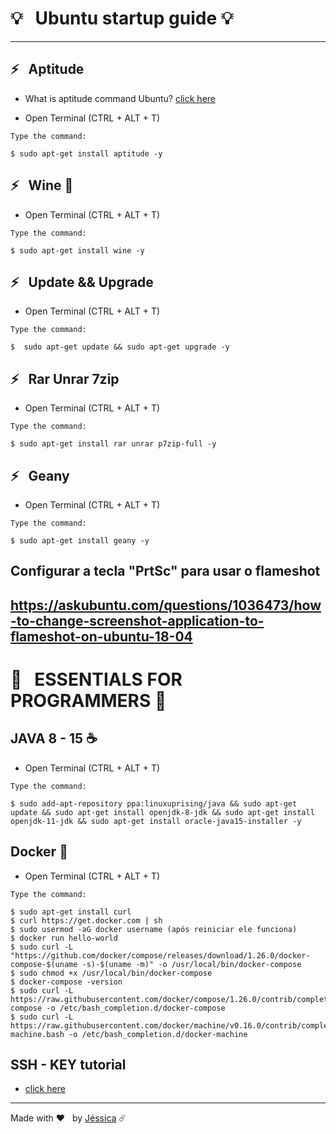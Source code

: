 # 💡 &nbsp; Ubuntu startup guide 💡
 
---
## ⚡ &nbsp; Aptitude   
- What is aptitude command Ubuntu? [click here](http://manpages.ubuntu.com/manpages/bionic/man8/aptitude-curses.8.html#description)

- Open Terminal (CTRL + ALT + T) 

`Type the command:`

    $ sudo apt-get install aptitude -y
    
## ⚡ &nbsp; Wine 🍷

- Open Terminal (CTRL + ALT + T) 

`Type the command:` 
    
    $ sudo apt-get install wine -y

## ⚡ &nbsp; Update && Upgrade

- Open Terminal (CTRL + ALT + T) 

`Type the command:`

    $  sudo apt-get update && sudo apt-get upgrade -y


## ⚡ &nbsp; Rar Unrar 7zip

- Open Terminal (CTRL + ALT + T) 

`Type the command:`

    $ sudo apt-get install rar unrar p7zip-full -y
    
## ⚡ &nbsp; Geany

- Open Terminal (CTRL + ALT + T) 

`Type the command:`

    $ sudo apt-get install geany -y    
    
## Configurar a tecla "PrtSc" para usar o flameshot
https://askubuntu.com/questions/1036473/how-to-change-screenshot-application-to-flameshot-on-ubuntu-18-04
---
# 🚀 &nbsp; ESSENTIALS FOR PROGRAMMERS 🚀

## JAVA 8 - 15 ☕ 
- Open Terminal (CTRL + ALT + T) 

`Type the command:`

    $ sudo add-apt-repository ppa:linuxuprising/java && sudo apt-get update && sudo apt-get install openjdk-8-jdk && sudo apt-get install openjdk-11-jdk && sudo apt-get install oracle-java15-installer -y
    
## Docker 🐋
- Open Terminal (CTRL + ALT + T) 

`Type the command:`


    $ sudo apt-get install curl 
    $ curl https://get.docker.com | sh
    $ sudo usermod -aG docker username (após reiniciar ele funciona)
    $ docker run hello-world
    $ sudo curl -L "https://github.com/docker/compose/releases/download/1.26.0/docker-compose-$(uname -s)-$(uname -m)" -o /usr/local/bin/docker-compose
    $ sudo chmod +x /usr/local/bin/docker-compose
    $ docker-compose -version 
    $ sudo curl -L https://raw.githubusercontent.com/docker/compose/1.26.0/contrib/completion/bash/docker-compose -o /etc/bash_completion.d/docker-compose
    $ sudo curl -L https://raw.githubusercontent.com/docker/machine/v0.16.0/contrib/completion/bash/docker-machine.bash -o /etc/bash_completion.d/docker-machine


## SSH - KEY tutorial
- [click here](https://medium.com/@rgdev/como-adicionar-uma-chave-ssh-na-sua-conta-do-github-linux-e0f19bbc4265)
---
Made with ❤️ &nbsp; by [Jéssica](https://www.instagram.com/jescacelestino/) ☄️
